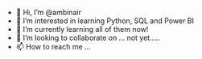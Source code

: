 - 👋 Hi, I’m @ambinair
- 👀 I’m interested in learning Python, SQL and Power BI
- 🌱 I’m currently learning all of them now!
- 💞️ I’m looking to collaborate on ... not yet.....
- 📫 How to reach me ...

<!---
ambinair/ambinair is a ✨ special ✨ repository because its `README.md` (this file) appears on your GitHub profile.
You can click the Preview link to take a look at your changes.
--->
